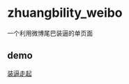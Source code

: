 zhuangbility_weibo
==================

一个利用微博尾巴装逼的单页面


demo
-----
[装逼走起](http://viko16.github.io/zhuangbility_weibo)